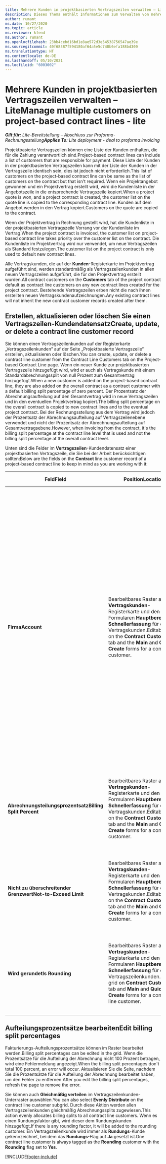 ```yaml
---
title: Mehrere Kunden in projektbasierten Vertragszeilen verwalten – Lite
description: Dieses Thema enthält Informationen zum Verwalten von mehreren Kunden für projektbasierte Vertragszeilen.
author: rumant
ms.date: 10/27/2020
ms.topic: article
ms.reviewer: kfend
ms.author: rumant
ms.openlocfilehash: 23bb4cebd16bd1e8ae572d3e54538756547ae39e
ms.sourcegitcommit: 40f68387f594180af64a5e5c748b6efa188bd300
ms.translationtype: HT
ms.contentlocale: de-DE
ms.lasthandoff: 05/10/2021
ms.locfileid: "6003002"
---
```

# <a name="manage-multiple-customers-on-project-based-contract-lines---lite"></a><span data-ttu-id="ef1b0-103">Mehrere Kunden in projektbasierten Vertragszeilen verwalten – Lite</span><span class="sxs-lookup"><span data-stu-id="ef1b0-103">Manage multiple customers on project-based contract lines - lite</span></span>

<span data-ttu-id="ef1b0-104">_**Gilt für:** Lite-Bereitstellung – Abschluss zur Proforma-Rechnungsstellung_</span><span class="sxs-lookup"><span data-stu-id="ef1b0-104">_**Applies To:** Lite deployment - deal to proforma invoicing_</span></span>

<span data-ttu-id="ef1b0-105">Projektbasierte Vertragszeilen können eine Liste der Kunden enthalten, die für die Zahlung verantwortlich sind.</span><span class="sxs-lookup"><span data-stu-id="ef1b0-105">Project-based contract lines can include a list of customers that are responsible for payment.</span></span> <span data-ttu-id="ef1b0-106">Diese Liste der Kunden in der projektbasierten Vertragszeilen kann mit der Liste der Kunden in der Vertragszeile identisch sein, dies ist jedoch nicht erforderlich.</span><span class="sxs-lookup"><span data-stu-id="ef1b0-106">This list of customers on the project-based contract line can be same as the list of customers on the contract but that isn't required.</span></span> <span data-ttu-id="ef1b0-107">Wenn ein Projektangebot gewonnen und ein Projektvertrag erstellt wird, wird die Kundenliste in der Angebotszeile in die entsprechende Vertragszeile kopiert.</span><span class="sxs-lookup"><span data-stu-id="ef1b0-107">When a project quote is won, and a project contract is created, the customer list on the quote line is copied to the corresponding contract line.</span></span> <span data-ttu-id="ef1b0-108">Kunden auf dem Angebot werden in den Vertrag kopiert.</span><span class="sxs-lookup"><span data-stu-id="ef1b0-108">Customers on the quote are copied to the contract.</span></span>

<span data-ttu-id="ef1b0-109">Wenn der Projektvertrag in Rechnung gestellt wird, hat die Kundenliste in der projektbasierten Vertragszeile Vorrang vor der Kundenliste im Vertrag.</span><span class="sxs-lookup"><span data-stu-id="ef1b0-109">When the project contract is invoiced, the customer list on project-based contract line takes priority over the customer list on the contract.</span></span> <span data-ttu-id="ef1b0-110">Die Kundenliste im Projektvertrag wird nur verwendet, um neue Vertragszeilen als Standard festzulegen.</span><span class="sxs-lookup"><span data-stu-id="ef1b0-110">The customer list on the project contract is only used to default new contract lines.</span></span>

<span data-ttu-id="ef1b0-111">Alle Vertragskunden, die auf der **Kunden**-Registerkarte im Projektvertrag aufgeführt sind, werden standardmäßig als Vertragszeilenkunden in allen neuen Vertragszeilen aufgeführt, die für den Projektvertrag erstellt wurden.</span><span class="sxs-lookup"><span data-stu-id="ef1b0-111">All contract customers on the **Customers** tab of the project contract default as contract line customers on any new contract lines created for the project contract.</span></span> <span data-ttu-id="ef1b0-112">Bestehende Vertragszeilen erben nicht die nach ihnen erstellten neuen Vertragskundenaufzeichnungen.</span><span class="sxs-lookup"><span data-stu-id="ef1b0-112">Any existing contract lines will not inherit the new contract customer records created after them.</span></span>

## <a name="create-update-or-delete-a-contract-line-customer-record"></a><span data-ttu-id="ef1b0-113">Erstellen, aktualisieren oder löschen Sie einen Vertragszeilen-Kundendatensatz</span><span class="sxs-lookup"><span data-stu-id="ef1b0-113">Create, update, or delete a contract line customer record</span></span>

<span data-ttu-id="ef1b0-114">Sie können einen Vertragszeilenkunden auf der Registerkarte „Vertragszeilenkunden“ auf der Seite „Projektbasierte Vertragszeile“ erstellen, aktualisieren oder löschen.</span><span class="sxs-lookup"><span data-stu-id="ef1b0-114">You can create, update, or delete a contract line customer from the Contract Line Customers tab on the Project-based Contract Line page.</span></span> <span data-ttu-id="ef1b0-115">Wenn ein neuer Kunde zur projektbasierten Vertragszeile hinzugefügt wird, wird er auch als Vertragskunde mit einem Standardabrechnungssplit von null Prozent zum Gesamtvertrag hinzugefügt.</span><span class="sxs-lookup"><span data-stu-id="ef1b0-115">When a new customer is added on the project-based contract line, they are also added on the overall contract as a contract customer with a default billing split percentage of zero percent.</span></span> <span data-ttu-id="ef1b0-116">Der Prozentsatz der Abrechnungsaufteilung auf den Gesamtvertrag wird in neue Vertragszeilen und in den eventuellen Projektvertrag kopiert.</span><span class="sxs-lookup"><span data-stu-id="ef1b0-116">The billing split percentage on the overall contract is copied to new contract lines and to the eventual project contract.</span></span> <span data-ttu-id="ef1b0-117">Bei der Rechnungsstellung aus dem Vertrag wird jedoch der Prozentsatz der Abrechnungsaufteilung auf Vertragszeilenebene verwendet und nicht der Prozentsatz der Abrechnungsaufteilung auf Gesamtvertragsebene.</span><span class="sxs-lookup"><span data-stu-id="ef1b0-117">However, when invoicing from the contract, it's the billing split percentage at the contract line level that is used and not the billing split percentage at the overall contract level.</span></span>

<span data-ttu-id="ef1b0-118">Unten sind die Felder im **Vertragszeilen**-Kundendatensatz einer projektbasierten Vertragszeile, die Sie bei der Arbeit berücksichtigen sollten:</span><span class="sxs-lookup"><span data-stu-id="ef1b0-118">Below are the fields on the **Contract** line customer record of a project-based contract line to keep in mind as you are working with it:</span></span>

| <span data-ttu-id="ef1b0-119">Feld</span><span class="sxs-lookup"><span data-stu-id="ef1b0-119">Field</span></span> | <span data-ttu-id="ef1b0-120">Position</span><span class="sxs-lookup"><span data-stu-id="ef1b0-120">Location</span></span> | <span data-ttu-id="ef1b0-121">Beschreibung des Dataflows</span><span class="sxs-lookup"><span data-stu-id="ef1b0-121">Description</span></span> | <span data-ttu-id="ef1b0-122">Nachgelagerte Auswirkungen</span><span class="sxs-lookup"><span data-stu-id="ef1b0-122">Downstream impact</span></span> |
| --- | --- | --- | --- |
| <span data-ttu-id="ef1b0-123">**Firma**</span><span class="sxs-lookup"><span data-stu-id="ef1b0-123">**Account**</span></span> | <span data-ttu-id="ef1b0-124">Bearbeitbares Raster auf der **Vertragskunden**-Registerkarte und den Formularen **Hauptbereich** und **Schnellerfassung** für einen Vertragskunden.</span><span class="sxs-lookup"><span data-stu-id="ef1b0-124">Editable grid on the **Contract Customers** tab and the **Main** and **Quick Create** forms for a contract customer.</span></span> | <span data-ttu-id="ef1b0-125">Alle aktiven Firmen.</span><span class="sxs-lookup"><span data-stu-id="ef1b0-125">All active accounts.</span></span> <span data-ttu-id="ef1b0-126">Dieses Feld wird gesperrt, nachdem der Datensatz erstellt wurde.</span><span class="sxs-lookup"><span data-stu-id="ef1b0-126">This field is locked after the record is created.</span></span> <span data-ttu-id="ef1b0-127">Um das Feld zu aktualisieren, löschen Sie den Datensatz und erstellen Sie einen neuen.</span><span class="sxs-lookup"><span data-stu-id="ef1b0-127">To update the field, delete the record, and create a new record.</span></span> <span data-ttu-id="ef1b0-128">Wenn Sie Aktualisierungen aufgezeichnet haben, können Sie die Aufzeichnung nicht löschen.</span><span class="sxs-lookup"><span data-stu-id="ef1b0-128">If you have recorded any actuals, you can't delete the record.</span></span> <span data-ttu-id="ef1b0-129">Sie können jedoch den Prozentsatz der Abrechnungsaufteilung für dieses Konto als null markieren.</span><span class="sxs-lookup"><span data-stu-id="ef1b0-129">However, you can mark the billing split percentage as zero for that account.</span></span> <span data-ttu-id="ef1b0-130">Wenn der Datensatz als null markiert ist, sind alle zukünftigen Kosten- und Ertragsdaten, die diesem Kunden zugeordnet oder aufgeteilt werden, betroffen.</span><span class="sxs-lookup"><span data-stu-id="ef1b0-130">When the record is marked as zero, any future cost and revenue actuals that are attributed or split to this customer are impacted.</span></span> | <span data-ttu-id="ef1b0-131">Wenn Sie ein Konto aus der Hauptliste der Konten auswählen, um sie hinzuzufügen und zu speichern, wird der Vertragszeilenkunde auch als Vertragskunde hinzugefügt.</span><span class="sxs-lookup"><span data-stu-id="ef1b0-131">When you pick an account from the master list of accounts to add and save them, the contract line customer is also added as a contract customer.</span></span> <span data-ttu-id="ef1b0-132">Vertragszeilenkunden werden verwendet, wenn Rechnungen erstellt werden.</span><span class="sxs-lookup"><span data-stu-id="ef1b0-132">Contract line customers are used when invoices are generated.</span></span> |
| <span data-ttu-id="ef1b0-133">**Abrechnungsteilungsprozentsatz**</span><span class="sxs-lookup"><span data-stu-id="ef1b0-133">**Billing Split Percent**</span></span> | <span data-ttu-id="ef1b0-134">Bearbeitbares Raster auf der **Vertragskunden**-Registerkarte und den Formularen **Hauptbereich** und **Schnellerfassung** für einen Vertragskunden.</span><span class="sxs-lookup"><span data-stu-id="ef1b0-134">Editable grid on the **Contract Customers** tab and the **Main** and **Quick Create** forms for a contract customer.</span></span> | <span data-ttu-id="ef1b0-135">Dieses Feld stellt den Prozentsatz jeder nicht in Rechnung gestellten Verkaufstransaktion dar, der diesem Vertragszeilenkunden zugeordnet wird.</span><span class="sxs-lookup"><span data-stu-id="ef1b0-135">This field represents the percentage of each unbilled sales transaction that will be attributed to this contract line customer.</span></span> | <span data-ttu-id="ef1b0-136">Vertragszeilenkunden und Abrechnungsaufteilungsprozentsätze werden verwendet, wenn nach der Genehmigung Istwerte erstellt werden und wenn die Rechnung erstellt wird.</span><span class="sxs-lookup"><span data-stu-id="ef1b0-136">Contract line customers and billing split percentages are used when actuals are created after approval and when the invoice is generated.</span></span> |
| <span data-ttu-id="ef1b0-137">**Nicht zu überschreitender Grenzwert**</span><span class="sxs-lookup"><span data-stu-id="ef1b0-137">**Not-to-Exceed Limit**</span></span> | <span data-ttu-id="ef1b0-138">Bearbeitbares Raster auf der **Vertragskunden**-Registerkarte und den Formularen **Hauptbereich** und **Schnellerfassung** für einen Vertragskunden.</span><span class="sxs-lookup"><span data-stu-id="ef1b0-138">Editable grid on the **Contract Customers** tab and the **Main** and **Quick Create** forms for a contract customer.</span></span> | <span data-ttu-id="ef1b0-139">Gibt an, ob es ein ausgehandeltes Limit oder eine Obergrenze für den Gesamtbetrag gibt, der dem Kunden für diese Vertragszeile in Rechnung gestellt wird.</span><span class="sxs-lookup"><span data-stu-id="ef1b0-139">Indicates if there is a negotiated limit or cap to the overall amount that will be invoiced to this customer for the contract line.</span></span> | <span data-ttu-id="ef1b0-140">Das nicht zu überschreitende Limit für den Kunden der Vertragszeile wird verwendet, wenn Istwerte erstellt und die Rechnungen erstellt werden.</span><span class="sxs-lookup"><span data-stu-id="ef1b0-140">The not-to-exceed limit for the contract line customer is used when actuals are created and the invoices are generated.</span></span> |
| <span data-ttu-id="ef1b0-141">**Wird gerundet**</span><span class="sxs-lookup"><span data-stu-id="ef1b0-141">**Is Rounding**</span></span> | <span data-ttu-id="ef1b0-142">Bearbeitbares Raster auf der **Vertragskunden**-Registerkarte und den Formularen **Hauptbereich** und **Schnellerfassung** für einen Vertragszeilenkunden.</span><span class="sxs-lookup"><span data-stu-id="ef1b0-142">Editable grid on **Contract Customers** tab and **Main** and **Quick Create** forms for a contract line customer.</span></span> | <span data-ttu-id="ef1b0-143">Dieses Feld gibt an, ob dieser Kunde ein Standardrundungskunde für diese projektbasierte Vertragszeile ist.</span><span class="sxs-lookup"><span data-stu-id="ef1b0-143">This field indicates if this customer is a default rounding customer for this project-based contract line.</span></span> | <span data-ttu-id="ef1b0-144">Wenn Sie einen Istwert gemäß dem Prozentsatz der Abrechnungsaufteilung generieren, kann es zu Rundungsunterschieden kommen.</span><span class="sxs-lookup"><span data-stu-id="ef1b0-144">When you generate an actual according to the billing split percentage, there may be some rounding differences.</span></span> <span data-ttu-id="ef1b0-145">Diesem Kunden werden in diesem Fall die Rundungsunterschiede zugeordnet.</span><span class="sxs-lookup"><span data-stu-id="ef1b0-145">This customer is attributed the rounding differences in this case.</span></span> |

## <a name="edit-billing-split-percentages"></a><span data-ttu-id="ef1b0-146">Aufteilungsprozentsätze bearbeiten</span><span class="sxs-lookup"><span data-stu-id="ef1b0-146">Edit billing split percentages</span></span>

<span data-ttu-id="ef1b0-147">Fakturierungs-Aufteilungsprozentsätze können im Raster bearbeitet werden.</span><span class="sxs-lookup"><span data-stu-id="ef1b0-147">Billing split percentages can be edited in the grid.</span></span> <span data-ttu-id="ef1b0-148">Wenn die Prozentsätze für die Aufteilung der Abrechnung nicht 100 Prozent betragen, wird eine Fehlermeldung angezeigt.</span><span class="sxs-lookup"><span data-stu-id="ef1b0-148">When the billing split percentages don't total 100 percent, an error will occur.</span></span> <span data-ttu-id="ef1b0-149">Aktualisieren Sie die Seite, nachdem Sie die Prozentsätze für die Aufteilung der Abrechnung bearbeitet haben, um den Fehler zu entfernen.</span><span class="sxs-lookup"><span data-stu-id="ef1b0-149">After you edit the billing split percentages, refresh the page to remove the error.</span></span>

<span data-ttu-id="ef1b0-150">Sie können auch **Gleichmäßig verteilen** im Vertragszeilenkunden-Unterraster auswählen.</span><span class="sxs-lookup"><span data-stu-id="ef1b0-150">You can also select **Evenly Distribute** on the contract line customer subgrid.</span></span> <span data-ttu-id="ef1b0-151">Durch diese Aktion werden allen Vertragszeilenkunden gleichmäßig Abrechnungssplits zugewiesen.</span><span class="sxs-lookup"><span data-stu-id="ef1b0-151">This action evenly allocates billing splits to all contract line customers.</span></span> <span data-ttu-id="ef1b0-152">Wenn es einen Rundungsfaktor gibt, wird dieser dem Rundungskunden hinzugefügt.</span><span class="sxs-lookup"><span data-stu-id="ef1b0-152">If there is any rounding factor, it will be added to the rounding customer.</span></span> <span data-ttu-id="ef1b0-153">Ein Vertragszeilenkunde wird immer als **Rundungs**-Kunde gekennzeichnet, bei dem das **Rundungs**-Flag auf **Ja** gesetzt ist.</span><span class="sxs-lookup"><span data-stu-id="ef1b0-153">One contract line customer is always tagged as the **Rounding** customer with the **Rounding** flag set to **Yes**.</span></span>


[!INCLUDE[footer-include](../../includes/footer-banner.md)]
